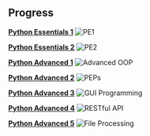 ## Progress
**[Python Essentials 1](https://pythoninstitute.org/python-essentials-1)** ![PE1](https://progress-bar.dev/50?title=current)

**[Python Essentials 2](https://pythoninstitute.org/python-essentials-2)** ![PE2](https://progress-bar.dev/0)

**[Python Advanced 1](https://pythoninstitute.org/python-professional-1)** ![Advanced OOP](https://progress-bar.dev/0)

**[Python Advanced 2](https://pythoninstitute.org/python-professional-1)** ![PEPs](https://progress-bar.dev/0)

**[Python Advanced 3](https://pythoninstitute.org/python-professional-1)** ![GUI Programming](https://progress-bar.dev/0)

**[Python Advanced 4](https://pythoninstitute.org/python-professional-1)** ![RESTful API](https://progress-bar.dev/0)

**[Python Advanced 5](https://pythoninstitute.org/python-professional-1)** ![File Processing](https://progress-bar.dev/0)
